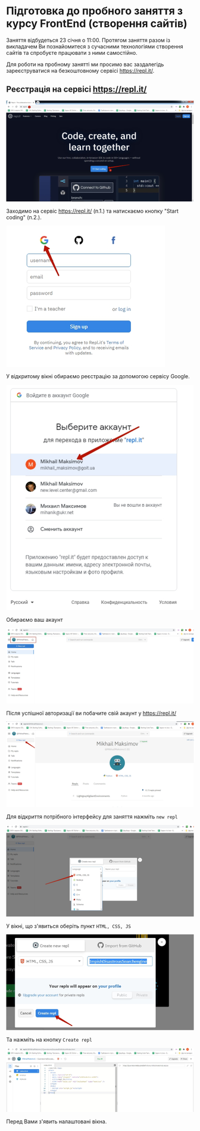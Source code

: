 # Підготовка до пробного заняття з курсу FrontEnd (створення сайтів)
Заняття відбудеться 23 січня о 11:00.
Протягом заняття разом із викладачем Ви познайомитеся з сучасними технологіями створення сайтів та спробуєте працювати з ними самостійно.

Для роботи на пробному занятті ми просимо вас заздалегідь зареєструватися на безкоштовному сервісі <a href = "https://repl.it/" target = _blank>https://repl.it/</a>.

## Реєстрація на сервісі https://repl.it/

<img src = "img/pic1.jpg">   

Заходимо на сервіс <a href = "https://repl.it/" target = _blank>https://repl.it/</a> (п.1.) та натискаємо кнопку "Start coding" (п.2.).   
   
<img src = "img/pic2.jpg">  

У відкритому вікні обираємо реєстрацію за допомогою сервісу Google.  

<img src = "img/pic3.jpg">  

Обираємо ваш акаунт

<img src = "img/pic4.jpg">  

Після успішної авторизації ви побачите свій акаунт у https://repl.it/

<img src = "img/pic41.jpg">  

Для відкриття потрібного інтерфейсу для заняття нажміть `new repl`

<img src = "img/pic91.jpg">  

У вікні, що з'явиться оберіть пункт `HTML, CSS, JS`

<img src = "img/pic10.jpg">  

Та нажміть на кнопку `Create repl`


<img src = "img/pic111.jpg">  

Перед Вами з'явить налаштовані вікна.

